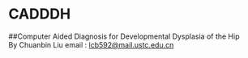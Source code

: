 # CADDDH 
##Computer Aided Diagnosis for Developmental Dysplasia of the Hip
<br />
By Chuanbin Liu
email : lcb592@mail.ustc.edu.cn
